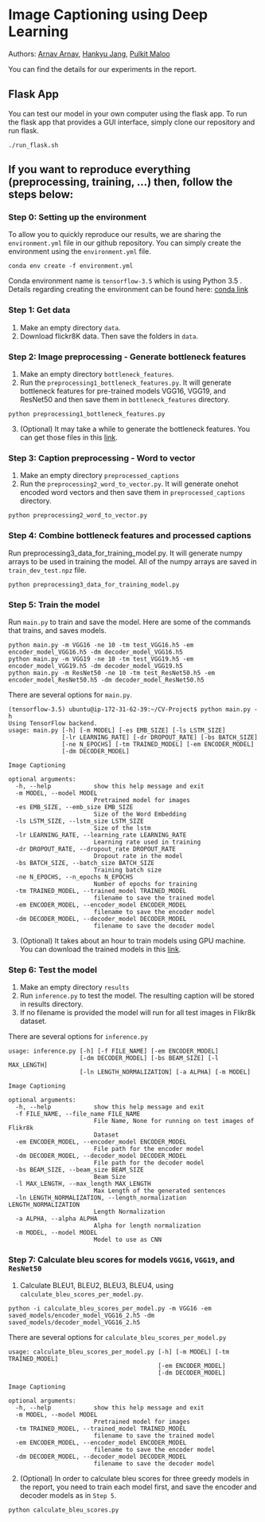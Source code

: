# Image Captioning using Deep Learning

Authors: <a href="https://github.com/seashiva94">Arnav Arnav</a>, <a href="https://github.com/HankyuJang">Hankyu Jang</a>, <a href="https://github.com/pulkitmaloo">Pulkit Maloo</a>

You can find the details for our experiments in the report.

## Flask App
You can test our model in your own computer using the flask app.
To run the flask app that provides a GUI interface, simply clone our repository and run flask.

```./run_flask.sh```

## If you want to reproduce everything (preprocessing, training, ...) then, follow the steps below:

### Step 0: Setting up the environment

To allow you to quickly reproduce our results, we are sharing the `environment.yml` file in our github repository. You can simply create the environment using the `environment.yml` file.

```
conda env create -f environment.yml
```

Conda environment name is `tensorflow-3.5` which is using Python 3.5 . Details regarding creating the environment can be found here: [conda link](https://conda.io/docs/user-guide/tasks/manage-environments.html#create-env-from-file)

### Step 1: Get data

1. Make an empty directory `data`.
2. Download flickr8K data. Then save the folders in `data`.

### Step 2: Image preprocessing - Generate bottleneck features

1. Make an empty directory `bottleneck_features`.
2. Run the `preprocessing1_bottleneck_features.py`. It will generate bottleneck features for pre-trained models VGG16, VGG19, and ResNet50 and then save them in `bottleneck_features` directory.

```
python preprocessing1_bottleneck_features.py
```

3. (Optional) It may take a while to generate the bottleneck features. You can get those files in this [link](https://drive.google.com/open?id=1blr5_-9c4x6G5QNgkhLNfNCUVegYQASq).

### Step 3: Caption preprocessing - Word to vector

1. Make an empty directory `preprocessed_captions`
2. Run the `preprocessing2_word_to_vector.py`. It will generate onehot encoded word vectors and then save them in `preprocessed_captions` directory.

```
python preprocessing2_word_to_vector.py
```

### Step 4: Combine bottleneck features and processed captions

Run preprocessing3_data_for_training_model.py. It will generate numpy arrays to be used in training the model. All of the numpy arrays are saved in `train_dev_test.npz` file.

```
python preprocessing3_data_for_training_model.py
```

### Step 5: Train the model 

Run `main.py` to train and save the model. Here are some of the commands that trains, and saves models. 

```
python main.py -m VGG16 -ne 10 -tm test_VGG16.h5 -em encoder_model_VGG16.h5 -dm decoder_model_VGG16.h5
python main.py -m VGG19 -ne 10 -tm test_VGG19.h5 -em encoder_model_VGG19.h5 -dm decoder_model_VGG19.h5
python main.py -m ResNet50 -ne 10 -tm test_ResNet50.h5 -em encoder_model_ResNet50.h5 -dm decoder_model_ResNet50.h5
```

There are several options for `main.py`.

```
(tensorflow-3.5) ubuntu@ip-172-31-62-39:~/CV-Project$ python main.py -h
Using TensorFlow backend.
usage: main.py [-h] [-m MODEL] [-es EMB_SIZE] [-ls LSTM_SIZE]
               [-lr LEARNING_RATE] [-dr DROPOUT_RATE] [-bs BATCH_SIZE]
               [-ne N_EPOCHS] [-tm TRAINED_MODEL] [-em ENCODER_MODEL]
               [-dm DECODER_MODEL]

Image Captioning

optional arguments:
  -h, --help            show this help message and exit
  -m MODEL, --model MODEL
                        Pretrained model for images
  -es EMB_SIZE, --emb_size EMB_SIZE
                        Size of the Word Embedding
  -ls LSTM_SIZE, --lstm_size LSTM_SIZE
                        Size of the lstm
  -lr LEARNING_RATE, --learning_rate LEARNING_RATE
                        Learning rate used in training
  -dr DROPOUT_RATE, --dropout_rate DROPOUT_RATE
                        Dropout rate in the model
  -bs BATCH_SIZE, --batch_size BATCH_SIZE
                        Training batch size
  -ne N_EPOCHS, --n_epochs N_EPOCHS
                        Number of epochs for training
  -tm TRAINED_MODEL, --trained_model TRAINED_MODEL
                        filename to save the trained model
  -em ENCODER_MODEL, --encoder_model ENCODER_MODEL
                        filename to save the encoder model
  -dm DECODER_MODEL, --decoder_model DECODER_MODEL
                        filename to save the decoder model
```

3. (Optional) It takes about an hour to train models using GPU machine. You can download the trained models in this [link](https://drive.google.com/drive/folders/1yxzsLg5OtS-wgR8fY-Y3KUhMCtZFEvvC?usp=sharing).

### Step 6: Test the model

1. Make an empty directory `results`
2. Run `inference.py` to test the model. The resulting caption will be stored in results directory. 
3. If no filename is provided the model will run for all test images in Flikr8k dataset.

There are several options for `inference.py`

```
usage: inference.py [-h] [-f FILE_NAME] [-em ENCODER_MODEL]
                    [-dm DECODER_MODEL] [-bs BEAM_SIZE] [-l MAX_LENGTH]
                    [-ln LENGTH_NORMALIZATION] [-a ALPHA] [-m MODEL]

Image Captioning

optional arguments:
  -h, --help            show this help message and exit
  -f FILE_NAME, --file_name FILE_NAME
                        File Name, None for running on test images of Flikr8k
                        Dataset
  -em ENCODER_MODEL, --encoder_model ENCODER_MODEL
                        File path for the encoder model
  -dm DECODER_MODEL, --decoder_model DECODER_MODEL
                        File path for the decoder model
  -bs BEAM_SIZE, --beam_size BEAM_SIZE
                        Beam Size
  -l MAX_LENGTH, --max_length MAX_LENGTH
                        Max Length of the generated sentences
  -ln LENGTH_NORMALIZATION, --length_normalization LENGTH_NORMALIZATION
                        Length Normalization
  -a ALPHA, --alpha ALPHA
                        Alpha for length normalization
  -m MODEL, --model MODEL
                        Model to use as CNN
```

### Step 7: Calculate bleu scores for models `VGG16`, `VGG19`, and `ResNet50`

1. Calculate BLEU1, BLEU2, BLEU3, BLEU4, using `calculate_bleu_scores_per_model.py`. 

```
python -i calculate_bleu_scores_per_model.py -m VGG16 -em saved_models/encoder_model_VGG16_2.h5 -dm saved_models/decoder_model_VGG16_2.h5
```

There are several options for `calculate_bleu_scores_per_model.py`

```
usage: calculate_bleu_scores_per_model.py [-h] [-m MODEL] [-tm TRAINED_MODEL]
                                          [-em ENCODER_MODEL]
                                          [-dm DECODER_MODEL]

Image Captioning

optional arguments:
  -h, --help            show this help message and exit
  -m MODEL, --model MODEL
                        Pretrained model for images
  -tm TRAINED_MODEL, --trained_model TRAINED_MODEL
                        filename to save the trained model
  -em ENCODER_MODEL, --encoder_model ENCODER_MODEL
                        filename to save the encoder model
  -dm DECODER_MODEL, --decoder_model DECODER_MODEL
                        filename to save the decoder model
```

2. (Optional) In order to calculate bleu scores for three greedy models in the report, you need to train each model first, and save the encoder and decoder models as in `Step 5`. 

```
python calculate_bleu_scores.py
```

